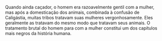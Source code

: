 ﻿Quando ainda caçador, o homem era razoavelmente gentil com a mulher, mas após a domesticação dos animais, combinada à confusão de Caligástia, muitas tribos tratavam suas mulheres vergonhosamente. Eles geralmente as tratavam do mesmo modo que tratavam seus animais. O tratamento brutal do homem para com a mulher constitui um dos capítulos mais negros da história humana.